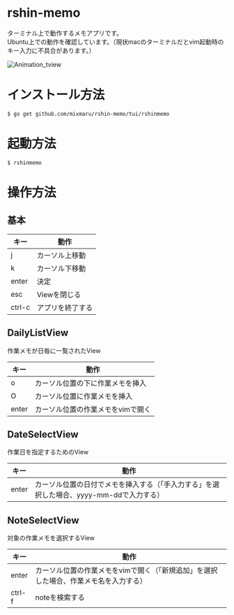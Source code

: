 # rshin-memo

ターミナル上で動作するメモアプリです。  
Ubuntu上での動作を確認しています。（現状macのターミナルだとvim起動時のキー入力に不具合があります。）

![Animation_tview](https://user-images.githubusercontent.com/2360858/129470230-18fdb215-7198-44ce-adf3-223f5d2c67c0.gif)

# インストール方法
```
$ go get github.com/mixmaru/rshin-memo/tui/rshinmemo
```

# 起動方法
```
$ rshinmemo
```


# 操作方法
## 基本

|キー  |動作            |
|------|----------------|
|j     |カーソル上移動  |
|k     |カーソル下移動  |
|enter |決定            |
|esc   |Viewを閉じる    |
|ctrl-c|アプリを終了する|


## DailyListView

作業メモが日毎に一覧されたView

|キー |動作                             |
|-----|---------------------------------|
|o    |カーソル位置の下に作業メモを挿入 |
|O    |カーソル位置に作業メモを挿入     |
|enter|カーソル位置の作業メモをvimで開く|  

## DateSelectView

作業日を指定するためのView  

|キー |動作                                                                                  |
|-----|--------------------------------------------------------------------------------------|
|enter|カーソル位置の日付でメモを挿入する（「手入力する」を選択した場合、yyyy-mm-ddで入力する）|
  

## NoteSelectView

対象の作業メモを選択するView  

|キー  |動作                                                                                 |
|------|-------------------------------------------------------------------------------------|
|enter |カーソル位置の作業メモをvimで開く（「新規追加」を選択した場合、作業メモ名を入力する）|
|ctrl-f|noteを検索する                                                                       |

